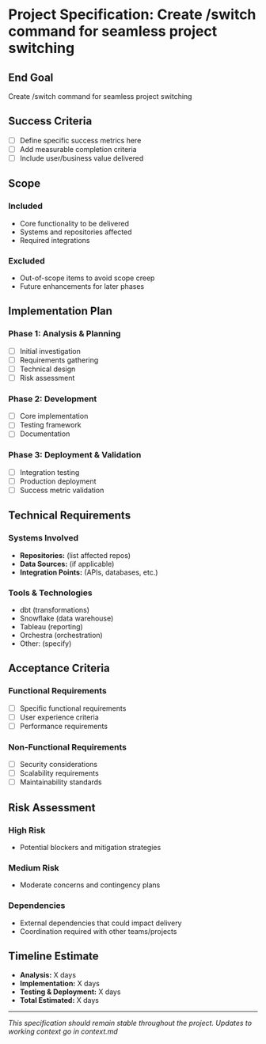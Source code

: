 # Project Specification: Create /switch command for seamless project switching

## End Goal

Create /switch command for seamless project switching

<!-- Expand this section with specific, measurable outcomes -->

## Success Criteria

- [ ] Define specific success metrics here
- [ ] Add measurable completion criteria
- [ ] Include user/business value delivered

## Scope

### Included
- Core functionality to be delivered
- Systems and repositories affected
- Required integrations

### Excluded
- Out-of-scope items to avoid scope creep
- Future enhancements for later phases

## Implementation Plan

### Phase 1: Analysis & Planning
- [ ] Initial investigation
- [ ] Requirements gathering
- [ ] Technical design
- [ ] Risk assessment

### Phase 2: Development
- [ ] Core implementation
- [ ] Testing framework
- [ ] Documentation

### Phase 3: Deployment & Validation
- [ ] Integration testing
- [ ] Production deployment
- [ ] Success metric validation

## Technical Requirements

### Systems Involved
- **Repositories:** (list affected repos)
- **Data Sources:** (if applicable)
- **Integration Points:** (APIs, databases, etc.)

### Tools & Technologies
- dbt (transformations)
- Snowflake (data warehouse)
- Tableau (reporting)
- Orchestra (orchestration)
- Other: (specify)

## Acceptance Criteria

### Functional Requirements
- [ ] Specific functional requirements
- [ ] User experience criteria
- [ ] Performance requirements

### Non-Functional Requirements  
- [ ] Security considerations
- [ ] Scalability requirements
- [ ] Maintainability standards

## Risk Assessment

### High Risk
- Potential blockers and mitigation strategies

### Medium Risk
- Moderate concerns and contingency plans

### Dependencies
- External dependencies that could impact delivery
- Coordination required with other teams/projects

## Timeline Estimate

- **Analysis:** X days
- **Implementation:** X days  
- **Testing & Deployment:** X days
- **Total Estimated:** X days

---

*This specification should remain stable throughout the project. Updates to working context go in context.md*

